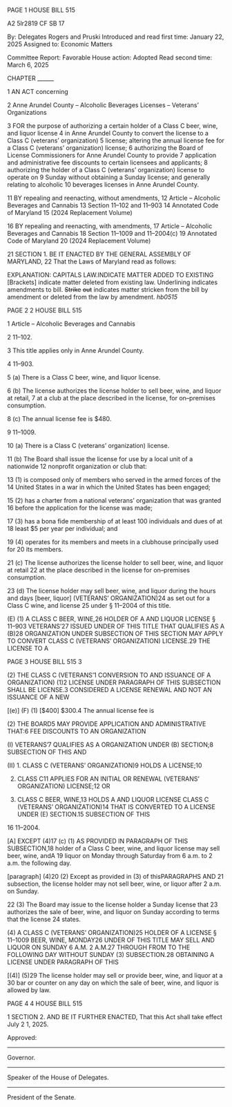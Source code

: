 PAGE 1
HOUSE BILL 515

A2 5lr2819
CF SB 17

By: Delegates Rogers and Pruski
Introduced and read first time: January 22, 2025
Assigned to: Economic Matters

Committee Report: Favorable
House action: Adopted
Read second time: March 6, 2025

CHAPTER ______

1 AN ACT concerning

2 Anne Arundel County – Alcoholic Beverages Licenses – Veterans’ Organizations

3 FOR the purpose of authorizing a certain holder of a Class C beer, wine, and liquor license
4 in Anne Arundel County to convert the license to a Class C (veterans’ organization)
5 license; altering the annual license fee for a Class C (veterans’ organization) license;
6 authorizing the Board of License Commissioners for Anne Arundel County to provide
7 application and administrative fee discounts to certain licensees and applicants;
8 authorizing the holder of a Class C (veterans’ organization) license to operate on
9 Sunday without obtaining a Sunday license; and generally relating to alcoholic
10 beverages licenses in Anne Arundel County.

11 BY repealing and reenacting, without amendments,
12 Article – Alcoholic Beverages and Cannabis
13 Section 11–102 and 11–903
14 Annotated Code of Maryland
15 (2024 Replacement Volume)

16 BY repealing and reenacting, with amendments,
17 Article – Alcoholic Beverages and Cannabis
18 Section 11–1009 and 11–2004(c)
19 Annotated Code of Maryland
20 (2024 Replacement Volume)

21 SECTION 1. BE IT ENACTED BY THE GENERAL ASSEMBLY OF MARYLAND,
22 That the Laws of Maryland read as follows:

EXPLANATION: CAPITALS LAW.INDICATE MATTER ADDED TO EXISTING
[Brackets] indicate matter deleted from existing law.
Underlining indicates amendments to bill.
~~Strike~~ ~~out~~ indicates matter stricken from the bill by amendment or deleted from the law by
amendment. *hb0515*

PAGE 2
2 HOUSE BILL 515

1 Article – Alcoholic Beverages and Cannabis

2 11–102.

3 This title applies only in Anne Arundel County.

4 11–903.

5 (a) There is a Class C beer, wine, and liquor license.

6 (b) The license authorizes the license holder to sell beer, wine, and liquor at retail,
7 at a club at the place described in the license, for on–premises consumption.

8 (c) The annual license fee is $480.

9 11–1009.

10 (a) There is a Class C (veterans’ organization) license.

11 (b) The Board shall issue the license for use by a local unit of a nationwide
12 nonprofit organization or club that:

13 (1) is composed only of members who served in the armed forces of the
14 United States in a war in which the United States has been engaged;

15 (2) has a charter from a national veterans’ organization that was granted
16 before the application for the license was made;

17 (3) has a bona fide membership of at least 100 individuals and dues of at
18 least $5 per year per individual; and

19 (4) operates for its members and meets in a clubhouse principally used for
20 its members.

21 (c) The license authorizes the license holder to sell beer, wine, and liquor at retail
22 at the place described in the license for on–premises consumption.

23 (d) The license holder may sell beer, wine, and liquor during the hours and days
[beer, liquor] (VETERANS’ ORGANIZATION)24 as set out for a Class C wine, and license
25 under § 11–2004 of this title.

(E) (1) A CLASS C BEER, WINE,26 HOLDER OF A AND LIQUOR LICENSE
§ 11–903 VETERANS’27 ISSUED UNDER OF THIS TITLE THAT QUALIFIES AS A
(B)28 ORGANIZATION UNDER SUBSECTION OF THIS SECTION MAY APPLY TO CONVERT
CLASS C (VETERANS’ ORGANIZATION) LICENSE.29 THE LICENSE TO A

PAGE 3
HOUSE BILL 515 3

(2) THE CLASS C (VETERANS’1 CONVERSION TO AND ISSUANCE OF A
ORGANIZATION) (1)2 LICENSE UNDER PARAGRAPH OF THIS SUBSECTION SHALL BE
LICENSE.3 CONSIDERED A LICENSE RENEWAL AND NOT AN ISSUANCE OF A NEW

[(e)] (F) (1) [$400] $300.4 The annual license fee is

(2) THE BOARD5 MAY PROVIDE APPLICATION AND ADMINISTRATIVE
THAT:6 FEE DISCOUNTS TO AN ORGANIZATION

(I) VETERANS’7 QUALIFIES AS A ORGANIZATION UNDER
(B) SECTION;8 SUBSECTION OF THIS AND

(II) 1. CLASS C (VETERANS’ ORGANIZATION)9 HOLDS A
LICENSE;10

2. CLASS C11 APPLIES FOR AN INITIAL OR RENEWAL
(VETERANS’ ORGANIZATION) LICENSE;12 OR

3. CLASS C BEER, WINE,13 HOLDS A AND LIQUOR LICENSE
CLASS C (VETERANS’ ORGANIZATION)14 THAT IS CONVERTED TO A LICENSE UNDER
(E) SECTION.15 SUBSECTION OF THIS

16 11–2004.

[A] EXCEPT (4)17 (c) (1) AS PROVIDED IN PARAGRAPH OF THIS
SUBSECTION,18 holder of a Class C beer, wine, and liquor license may sell beer, wine, andA
19 liquor on Monday through Saturday from 6 a.m. to 2 a.m. the following day.

[paragraph] (4)20 (2) Except as provided in (3) of thisPARAGRAPHS AND
21 subsection, the license holder may not sell beer, wine, or liquor after 2 a.m. on Sunday.

22 (3) The Board may issue to the license holder a Sunday license that
23 authorizes the sale of beer, wine, and liquor on Sunday according to terms that the license
24 states.

(4) A CLASS C (VETERANS’ ORGANIZATION)25 HOLDER OF A LICENSE
§ 11–1009 BEER, WINE, MONDAY26 UNDER OF THIS TITLE MAY SELL AND LIQUOR ON
SUNDAY 6 A.M. 2 A.M.27 THROUGH FROM TO THE FOLLOWING DAY WITHOUT
SUNDAY (3) SUBSECTION.28 OBTAINING A LICENSE UNDER PARAGRAPH OF THIS

[(4)] (5)29 The license holder may sell or provide beer, wine, and liquor at a
30 bar or counter on any day on which the sale of beer, wine, and liquor is allowed by law.

PAGE 4
4 HOUSE BILL 515

1 SECTION 2. AND BE IT FURTHER ENACTED, That this Act shall take effect July
2 1, 2025.

Approved:

________________________________________________________________________________
Governor.

________________________________________________________________________________
Speaker of the House of Delegates.

________________________________________________________________________________
President of the Senate.